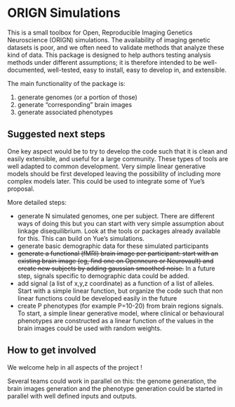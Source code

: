 # ORIGN Simulations

This is a small toolbox for Open, Reproducible Imaging Genetics Neuroscience (ORIGN) simulations.
The availability of imaging genetic datasets is poor, and we often need to validate methods that analyze these kind of data.
This package is designed to help authors testing analysis methods under different assumptions;
it is therefore intended to be well-documented, well-tested, easy to install, easy to develop in, and extensible.

The main functionality of the package is:

1. generate genomes (or a portion of those)
2. generate “corresponding” brain images
3. generate associated phenotypes  

## Suggested next steps

One key aspect would be to try to develop the code such that it is clean and easily extensible, and useful for a large community. These types of tools are well adapted to common development. Very simple linear generative models should be first developed leaving the possibility of including more complex models later. This could be used to integrate some of Yue’s proposal.

More detailed steps:

* generate N simulated genomes, one per subject. There are different ways of doing this but you can start with very simple assumption about linkage disequilibrium. Look at the tools or packages already available for this. This can build on Yue’s simulations.
* generate basic demographic data for these simulated participants
* ~~generate a functional (fMRI) brain image per participant: start with an existing brain image (eg, find one on Openneuro or Neurovault) and create new subjects by adding gaussian smoothed noise.~~ In a future step, signals specific to demographic data could be added.
* add signal (a list of x,y,z coordinate) as a function of a list of alleles. Start with a simple linear function, but organize the code such that non linear functions could be developed easily in the future
* create P phenotypes (for example P=10-20) from brain regions signals. To start, a simple linear generative model, where clinical or behavioural phenotypes are constructed as a linear function of the values in the brain images could be used with random weights.

## How to get involved

We welcome help in all aspects of the project !

Several teams could work in parallel on this: the genome generation, the brain images generation and the phenotype generation could be started in parallel with  well defined inputs and outputs.